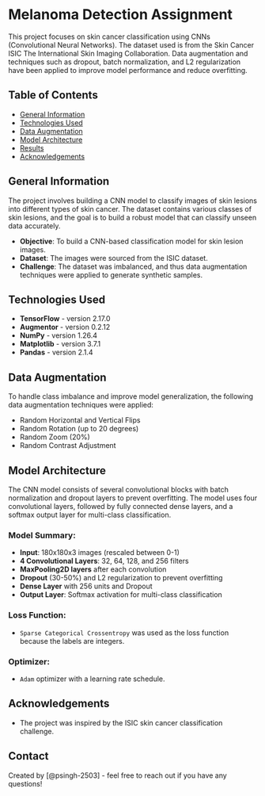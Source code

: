 # Melanoma Detection Assignment

This project focuses on skin cancer classification using CNNs (Convolutional Neural Networks). The dataset used is from the Skin Cancer ISIC The International Skin Imaging Collaboration. Data augmentation and techniques such as dropout, batch normalization, and L2 regularization have been applied to improve model performance and reduce overfitting.

## Table of Contents
- [General Information](#general-information)
- [Technologies Used](#technologies-used)
- [Data Augmentation](#data-augmentation)
- [Model Architecture](#model-architecture)
- [Results](#results)
- [Acknowledgements](#acknowledgements)

## General Information
The project involves building a CNN model to classify images of skin lesions into different types of skin cancer. The dataset contains various classes of skin lesions, and the goal is to build a robust model that can classify unseen data accurately.

- **Objective**: To build a CNN-based classification model for skin lesion images.
- **Dataset**: The images were sourced from the ISIC dataset.
- **Challenge**: The dataset was imbalanced, and thus data augmentation techniques were applied to generate synthetic samples.

## Technologies Used
- **TensorFlow** - version 2.17.0
- **Augmentor** - version 0.2.12
- **NumPy** - version 1.26.4
- **Matplotlib** - version 3.7.1
- **Pandas** - version 2.1.4

## Data Augmentation
To handle class imbalance and improve model generalization, the following data augmentation techniques were applied:

- Random Horizontal and Vertical Flips
- Random Rotation (up to 20 degrees)
- Random Zoom (20%)
- Random Contrast Adjustment

## Model Architecture
The CNN model consists of several convolutional blocks with batch normalization and dropout layers to prevent overfitting. The model uses four convolutional layers, followed by fully connected dense layers, and a softmax output layer for multi-class classification.

### Model Summary:
- **Input**: 180x180x3 images (rescaled between 0-1)
- **4 Convolutional Layers**: 32, 64, 128, and 256 filters
- **MaxPooling2D layers** after each convolution
- **Dropout** (30-50%) and L2 regularization to prevent overfitting
- **Dense Layer** with 256 units and Dropout
- **Output Layer**: Softmax activation for multi-class classification

### Loss Function:
- `Sparse Categorical Crossentropy` was used as the loss function because the labels are integers.

### Optimizer:
- `Adam` optimizer with a learning rate schedule.

## Acknowledgements
- The project was inspired by the ISIC skin cancer classification challenge.

## Contact
Created by [@psingh-2503] - feel free to reach out if you have any questions!
